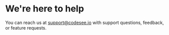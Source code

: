 # We're here to help

You can reach us at <a href="mailto:support@codesee.io">support@codesee.io</a> with support questions, feedback, or feature requests.